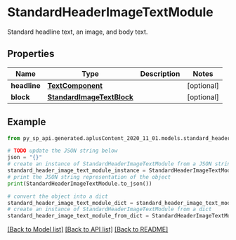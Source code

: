 # StandardHeaderImageTextModule

Standard headline text, an image, and body text.

## Properties

Name | Type | Description | Notes
------------ | ------------- | ------------- | -------------
**headline** | [**TextComponent**](TextComponent.md) |  | [optional] 
**block** | [**StandardImageTextBlock**](StandardImageTextBlock.md) |  | [optional] 

## Example

```python
from py_sp_api.generated.aplusContent_2020_11_01.models.standard_header_image_text_module import StandardHeaderImageTextModule

# TODO update the JSON string below
json = "{}"
# create an instance of StandardHeaderImageTextModule from a JSON string
standard_header_image_text_module_instance = StandardHeaderImageTextModule.from_json(json)
# print the JSON string representation of the object
print(StandardHeaderImageTextModule.to_json())

# convert the object into a dict
standard_header_image_text_module_dict = standard_header_image_text_module_instance.to_dict()
# create an instance of StandardHeaderImageTextModule from a dict
standard_header_image_text_module_from_dict = StandardHeaderImageTextModule.from_dict(standard_header_image_text_module_dict)
```
[[Back to Model list]](../README.md#documentation-for-models) [[Back to API list]](../README.md#documentation-for-api-endpoints) [[Back to README]](../README.md)


